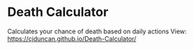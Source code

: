 # Death Calculator
 Calculates your chance of death based on daily actions 
 View: https://cjduncan.github.io/Death-Calculator/
